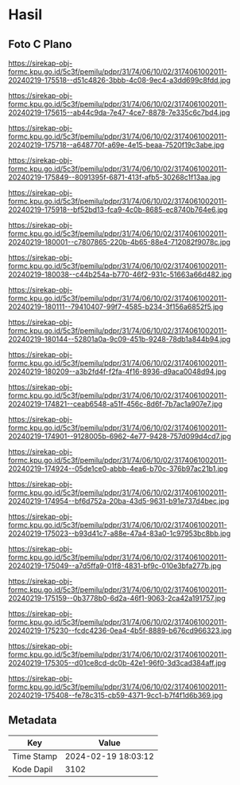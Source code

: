# Hasil

## Foto C Plano

https://sirekap-obj-formc.kpu.go.id/5c3f/pemilu/pdpr/31/74/06/10/02/3174061002011-20240219-175518--d51c4826-3bbb-4c08-9ec4-a3dd699c8fdd.jpg

https://sirekap-obj-formc.kpu.go.id/5c3f/pemilu/pdpr/31/74/06/10/02/3174061002011-20240219-175615--ab44c9da-7e47-4ce7-8878-7e335c6c7bd4.jpg

https://sirekap-obj-formc.kpu.go.id/5c3f/pemilu/pdpr/31/74/06/10/02/3174061002011-20240219-175718--a648770f-a69e-4e15-beaa-7520f19c3abe.jpg

https://sirekap-obj-formc.kpu.go.id/5c3f/pemilu/pdpr/31/74/06/10/02/3174061002011-20240219-175849--8091395f-6871-413f-afb5-30268c1f13aa.jpg

https://sirekap-obj-formc.kpu.go.id/5c3f/pemilu/pdpr/31/74/06/10/02/3174061002011-20240219-175918--bf52bd13-fca9-4c0b-8685-ec8740b764e6.jpg

https://sirekap-obj-formc.kpu.go.id/5c3f/pemilu/pdpr/31/74/06/10/02/3174061002011-20240219-180001--c7807865-220b-4b65-88e4-712082f9078c.jpg

https://sirekap-obj-formc.kpu.go.id/5c3f/pemilu/pdpr/31/74/06/10/02/3174061002011-20240219-180038--c44b254a-b770-46f2-931c-51663a66d482.jpg

https://sirekap-obj-formc.kpu.go.id/5c3f/pemilu/pdpr/31/74/06/10/02/3174061002011-20240219-180111--79410407-99f7-4585-b234-3f156a6852f5.jpg

https://sirekap-obj-formc.kpu.go.id/5c3f/pemilu/pdpr/31/74/06/10/02/3174061002011-20240219-180144--52801a0a-9c09-451b-9248-78db1a844b94.jpg

https://sirekap-obj-formc.kpu.go.id/5c3f/pemilu/pdpr/31/74/06/10/02/3174061002011-20240219-180209--a3b2fd4f-f2fa-4f16-8936-d9aca0048d94.jpg

https://sirekap-obj-formc.kpu.go.id/5c3f/pemilu/pdpr/31/74/06/10/02/3174061002011-20240219-174821--ceab6548-a51f-456c-8d6f-7b7ac1a907e7.jpg

https://sirekap-obj-formc.kpu.go.id/5c3f/pemilu/pdpr/31/74/06/10/02/3174061002011-20240219-174901--9128005b-6962-4e77-9428-757d099d4cd7.jpg

https://sirekap-obj-formc.kpu.go.id/5c3f/pemilu/pdpr/31/74/06/10/02/3174061002011-20240219-174924--05de1ce0-abbb-4ea6-b70c-376b97ac21b1.jpg

https://sirekap-obj-formc.kpu.go.id/5c3f/pemilu/pdpr/31/74/06/10/02/3174061002011-20240219-174954--bf6d752a-20ba-43d5-9631-b91e737d4bec.jpg

https://sirekap-obj-formc.kpu.go.id/5c3f/pemilu/pdpr/31/74/06/10/02/3174061002011-20240219-175023--b93d41c7-a88e-47a4-83a0-1c97953bc8bb.jpg

https://sirekap-obj-formc.kpu.go.id/5c3f/pemilu/pdpr/31/74/06/10/02/3174061002011-20240219-175049--a7d5ffa9-01f8-4831-bf9c-010e3bfa277b.jpg

https://sirekap-obj-formc.kpu.go.id/5c3f/pemilu/pdpr/31/74/06/10/02/3174061002011-20240219-175159--0b3778b0-6d2a-46f1-9063-2ca42a191757.jpg

https://sirekap-obj-formc.kpu.go.id/5c3f/pemilu/pdpr/31/74/06/10/02/3174061002011-20240219-175230--fcdc4236-0ea4-4b5f-8889-b676cd966323.jpg

https://sirekap-obj-formc.kpu.go.id/5c3f/pemilu/pdpr/31/74/06/10/02/3174061002011-20240219-175305--d01ce8cd-dc0b-42e1-96f0-3d3cad384aff.jpg

https://sirekap-obj-formc.kpu.go.id/5c3f/pemilu/pdpr/31/74/06/10/02/3174061002011-20240219-175408--fe78c315-cb59-4371-9cc1-b7f4f1d6b369.jpg


## Metadata

| Key        | Value               |
| ---------- | ------------------- |
| Time Stamp | 2024-02-19 18:03:12 |
| Kode Dapil | 3102                |



